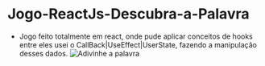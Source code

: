 # Jogo-ReactJs-Descubra-a-Palavra
- Jogo feito totalmente em react, onde pude aplicar conceitos de hooks entre eles usei o CallBack|UseEffect|UserState, fazendo a manipulação desses dados.
![Adivinhe a palavra](https://user-images.githubusercontent.com/102311684/214133308-62625b5d-b0f6-47c8-ab7b-c3d71189ff83.png)
